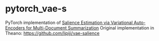 # pytorch_vae-s
PyTorch implementation of [Salience Estimation via Variational Auto-Encoders  for Multi-Document Summarization](http://lipiji.com/docs/li2017salience.pdf)
Original implementation in Theano: https://github.com/lipiji/vae-salience
